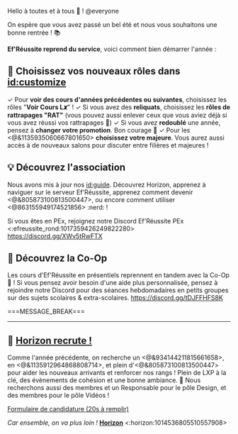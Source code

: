 Hello à toutes et à tous :wave: ! @everyone

On espère que vous avez passé un bel été et nous vous souhaitons une bonne rentrée ! :books:

**Ef'Réussite reprend du service**, voici comment bien démarrer l'année :

## :billed_cap: Choisissez vos nouveaux rôles dans <id:customize>

✓ Pour **voir des cours d'années précédentes ou suivantes**, choisissez les rôles "**Voir Cours L𝒙**" !
✓ Si vous avez des **reliquats**, choisissez les **rôles de rattrapages "RAT"** (vous pouvez aussi enlever ceux que vous aviez déjà si vous avez réussi vos rattrapages :tada:)
✓ Si vous avez **redoublé** une année, pensez à **changer votre promotion**. Bon courage :muscle:
✓ Pour les <@&1135935060667801650> **choisissez votre majeure**. Vous aurez aussi accès à de nouveaux salons pour discuter entre filières et majeures !

## :bulb: Découvrez l'association

Nous avons mis à jour nos <id:guide>. Découvrez Horizon, apprenez à naviguer sur le serveur Ef'Réussite, apprenez comment devenir <@&805873100813500447>, ou encore comment utiliser <@863155949174521856> :nerd: !

Si vous êtes en PEx, rejoignez notre Discord Ef'Réussite PEx <:efreussite_rond:1017359426249822280> https://discord.gg/XWv5tRwFTX

## :seedling: Découvrez la Co-Op

Les cours d'Ef'Réussite en présentiels reprennent en tandem avec la Co-Op :seedling: ! Si vous pensez avoir besoin d'une aide plus personnalisée, pensez à rejoindre notre Discord pour des séances hebdomadaires en petits groupes sur des sujets scolaires & extra-scolaires. https://discord.gg/tDJFFHFS8K

===MESSAGE_BREAK===
** **
## :busts_in_silhouette: [Horizon recrute !](https://forms.gle/ogZfDbVAzkpCyrkx5)

Comme l'année précédente, on recherche un <@&934144211815661658>, en <@&1135912964868808714>, et plein d'<@&805873100813500447> pour aider les nouveaux arrivants et renforcer nos rangs ! Plein de LXP à la clé, des évènements de cohésion et une bonne ambiance. :confetti_ball:
Nous recherchons aussi des membres et un Responsable pour le pôle Design, et des membres pour le pôle Vidéos !

[Formulaire de candidature (20s à remplir)](https://forms.gle/ogZfDbVAzkpCyrkx5)


*Car ensemble, on va plus loin !*
**[Horizon](https://linktr.ee/horizon.efrei)** <:horizon:1014536805510557908>
